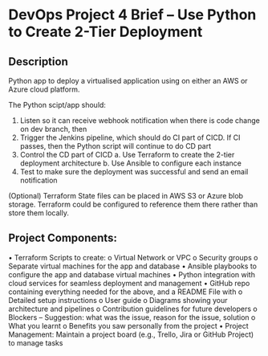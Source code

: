 # DevOps Project 4 Brief – Use Python to Create 2-Tier Deployment

## Description

Python app to deploy a virtualised application using on either an AWS or Azure cloud platform.

The Python scipt/app should:
1.	Listen so it can receive webhook notification when there is code change on dev branch, then
2.	Trigger the Jenkins pipeline, which should do CI part of CICD. If CI passes, then the Python script will continue to do CD part
3.	Control the CD part of CICD
a.	Use Terraform to create the 2-tier deployment architecture
b.	Use Ansible to configure each instance
4.	Test to make sure the deployment was successful and send an email notification

(Optional) Terraform State files can be placed in AWS S3 or Azure blob storage. Terraform could be configured to reference them there rather than store them locally.

## Project Components:
•	Terraform Scripts to create: 
o	Virtual Network or VPC
o	Security groups 
o	Separate virtual machines for the app and database
•	Ansible playbooks to configure the app and database virtual machines
•	Python integration with cloud services for seamless deployment and management
•	GitHub repo containing everything needed for the above, and a README File with
o	Detailed setup instructions
o	User guide 
o	Diagrams showing your architecture and pipelines
o	Contribution guidelines for future developers
o	Blockers – Suggestion: what was the issue, reason for the issue, solution
o	What you learnt
o	Benefits you saw personally from the project
•	Project Management: Maintain a project board (e.g., Trello, Jira or GitHub Project) to manage tasks
